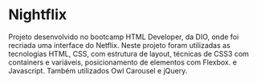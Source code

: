 # Nightflix

Projeto desenvolvido no bootcamp HTML Developer, da DIO, onde foi recriada uma interface do Netflix.
Neste projeto foram utilizadas as tecnologias HTML, CSS, com estrutura de layout, técnicas de CSS3 com containers e variáveis, posicionamento de elementos com Flexbox. e Javascript. Também utilizados Owl Carousel e jQuery.
